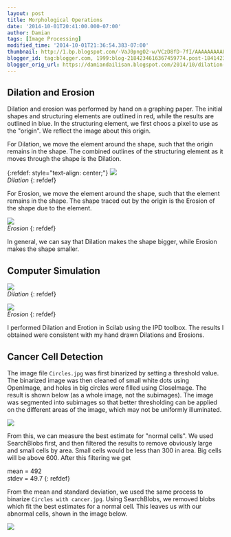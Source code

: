 ```yaml
--- 
layout: post 
title: Morphological Operations
date: '2014-10-01T20:41:00.000-07:00'
author: Damian 
tags: [Image Processing]
modified_time: '2014-10-01T21:36:54.383-07:00'
thumbnail: http://1.bp.blogspot.com/-VaJ0pngO2-w/VCzD8fD-7fI/AAAAAAAAAUA/pVokgY96cw8/s72-c/dilation.jpg
blogger_id: tag:blogger.com, 1999:blog-2184234616367459774.post-184142332368133644
blogger_orig_url: https://damiandailisan.blogspot.com/2014/10/dilation-and-erosion-dilation-and.html
---
```


## Dilation and Erosion

Dilation and erosion was performed by hand on a graphing paper. The initial shapes and structuring elements are outlined in red, while the results are outlined in blue. In the structuring element, we first choos a pixel to use as the "origin". We reflect the image about this origin.  

For Dilation, we move the element around the shape, such that the origin remains in the shape. The combined outlines of the structuring element as it moves through the shape is the Dilation.  

{:refdef: style="text-align: center;"}
![](http://1.bp.blogspot.com/-VaJ0pngO2-w/VCzD8fD-7fI/AAAAAAAAAUA/pVokgY96cw8/s1600/dilation.jpg)\
*Dilation*
{: refdef}

For Erosion, we move the element around the shape, such that the element remains in the shape. The shape traced out by the origin is the Erosion of the shape due to the element.  

![](http://3.bp.blogspot.com/-XwA9vsw3aTA/VCzEft9MrkI/AAAAAAAAAUI/pmpoXv9Hg1I/s1600/erosion.jpg)\
*Erosion*
{: refdef}

In general, we can say that Dilation makes the shape bigger, while Erosion makes the shape smaller.

## Computer Simulation

![](http://2.bp.blogspot.com/-tGnOmzjs_SQ/VCy_9STV2kI/AAAAAAAAATY/02g_6jjYX-s/s1600/dilation%2Ball.png)\
*Dilation*
{: refdef}

![](http://3.bp.blogspot.com/-fsWZpXOKcU8/VCy_-6EazII/AAAAAAAAATg/paMRZRIDCog/s1600/erosion%2Ball.png)\
*Erosion*
{: refdef}

I performed Dilation and Erotion in Scilab using the IPD toolbox.
The results I obtained were consistent with my hand drawn Dilations and Erosions.  

## Cancer Cell Detection

The image file `Circles.jpg` was first binarized by setting a threshold value. The binarized image was then cleaned of small white dots using OpenImage, and holes in big circles were filled using CloseImage. The result is shown below (as a whole image, not the subimages). The image was segmented into subimages so that better thresholding can be applied on the different areas of the image, which may not be uniformly illuminated.

![](http://3.bp.blogspot.com/-gzDyeREQkKU/VCzNiWDgCOI/AAAAAAAAAUk/JPYymCG4USs/s1600/circ.png)

From this, we can measure the best estimate for "normal cells". We used SearchBlobs first, and then filtered the results to remove obviously large and small cells by area. Small cells would be less than 300 in area. Big cells will be above 600\. After this filtering we get

mean = 492\
stdev = 49.7
{: refdef}

From the mean and standard deviation, we used the same process to binarize `Circles with cancer.jpg`. Using SearchBlobs, we removed blobs which fit the best estimates for a normal cell. This leaves us with our abnormal cells, shown in the image below.

![](http://2.bp.blogspot.com/-gdg95Hez3-E/VCzJq2u_BaI/AAAAAAAAAUY/kVvwHM2r2DQ/s1600/cancer.png)
